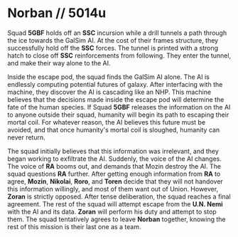 # Norban // 5014u

Squad **5GBF** holds off an **SSC** incursion while a drill tunnels a path through the ice towards the GalSim AI. At the cost of their frames structure, they successfully hold off the **SSC** forces. The tunnel is printed with a strong hatch to close off **SSC** reinforcements from following. They enter the tunnel, and make their way alone to the AI. 

Inside the escape pod, the squad finds the GalSim AI alone. The AI is endlessly computing potential futures of galaxy. After interfacing with the machine, they discover the AI is cascading like an NHP. This machine believes that the decisions made inside the escape pod will determine the fate of the human species. If Squad **5GBF** releases the information on the AI to anyone outside their squad, humanity will begin its path to escaping their mortal coil. For whatever reason, the AI believes this future must be avoided, and that once humanity's mortal coil is sloughed, humanity can never return.

The squad initially believes that this information was irrelevant, and they began working to exfiltrate the AI. Suddenly, the voice of the AI changes. The voice of **RA** booms out, and demands that Mozin destroy the AI. The squad questions **RA** further. After getting enough information from **RA** to agree, **Mozin**, **Nikolai**, **Roro**, and **Toren**  decide that they will not handover this information willingly, and most of them want out of Union. However, **Zoran** is strictly opposed. After tense deliberation, the squad reaches a final agreement. The rest of the squad will attempt escape from the **U.N. Nemi** with the AI and its data. **Zoran** will perform his duty and attempt to stop them. The squad tentatively agrees to leave **Norban** together, knowing the rest of this mission is their last one as a team.